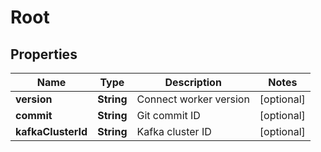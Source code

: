 

# Root

## Properties

Name | Type | Description | Notes
------------ | ------------- | ------------- | -------------
**version** | **String** | Connect worker version |  [optional]
**commit** | **String** | Git commit ID |  [optional]
**kafkaClusterId** | **String** | Kafka cluster ID |  [optional]



